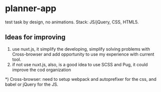 # planner-app

test task by design, no animations. Stack: JS/jQuery, CSS, HTML5.

## Ideas for improving
1) use nuxt.js, it simplify the developing, simplify solving problems with Сross-browser and add opportunity to use my experience with current tool.
2) if not use nuxt.js, also, is a good idea to use SCSS and Pug, it could improve the cod organization


*) Сross-browser: need to setup webpack and autoprefixer for the css, and babel or jQuery for the JS. 